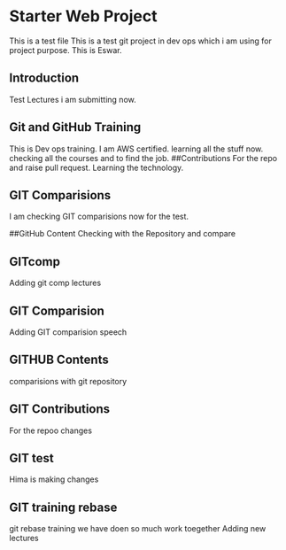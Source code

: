 # Starter Web Project

This is a test file
This is  a test git project in dev ops which i am using for project purpose. This is Eswar.

## Introduction
Test Lectures i am submitting now.

## Git and GitHub Training
This is Dev ops training.
I am AWS certified.
learning all the stuff now.
checking all the courses and to find the job.
##Contributions
For the repo and raise pull request.
Learning the technology.

## GIT Comparisions
I am checking GIT comparisions now for the test.

##GitHub Content 
Checking with the Repository and compare
## GITcomp
Adding git comp lectures 

## GIT Comparision
Adding GIT comparision speech
## GITHUB Contents
comparisions with git repository
## GIT Contributions
For the repoo changes

## GIT test
Hima is making changes

## GIT training rebase
git rebase training
we have doen so much work toegether
Adding new lectures
